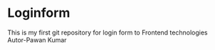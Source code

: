 # Loginform
This is my first git repository for login form to Frontend technologies 
<br>
Autor-Pawan Kumar
